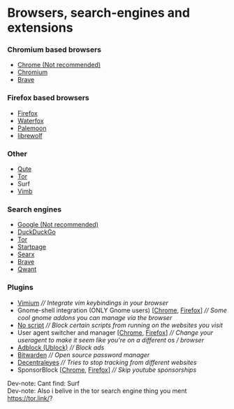 
# Browsers, search-engines and extensions

### Chromium based browsers

- [Chrome (Not recommended)](https://www.google.com/)
- [Chromium](https://www.chromium.org)
- [Brave](https://brave.com/)

### Firefox based browsers

- [Firefox](https://www.mozilla.org/en-US/firefox/new/)
- [Waterfox](https://www.waterfox.net/)
- [Palemoon](https://www.palemoon.org/)
- [librewolf](https://librewolf.net/)

### Other

- [Qute](https://qutebrowser.org/)
- [Tor](https://www.torproject.org/)
- Surf
- [Vimb](https://fanglingsu.github.io/vimb/)

### Search engines

- [Google (Not recommended)](https://www.google.com/)
- [DuckDuckGo](https://duckduckgo.com/)
- [Tor](https://tor.link/)
- [Startpage](https://www.startpage.com/)
- [Searx](https://searx.thegpm.org/)
- [Brave](https://search.brave.com/)
- [Qwant](https://www.qwant.com/)

### Plugins

- [Vimium](https://chrome.google.com/webstore/detail/vimium/dbepggeogbaibhgnhhndojpepiihcmeb) *// Integrate vim keybindings in your browser*
- Gnome-shell integration (ONLY Gnome users) [[Chrome](https://chrome.google.com/webstore/detail/gnome-shell-integration/gphhapmejobijbbhgpjhcjognlahblep), [Firefox](https://addons.mozilla.org/en-US/firefox/addon/gnome-shell-integration/)] *// Some cool gnome addons you can manage via the browser*
- [No script](https://noscript.net/) *// Block certain scripts from running on the websites you visit*
- User agent switcher and manager [[Chrome](https://chrome.google.com/webstore/detail/user-agent-switcher-and-m/bhchdcejhohfmigjafbampogmaanbfkg), [Firefox](https://addons.mozilla.org/en-US/firefox/addon/user-agent-string-switcher/)] *// Change your useragent to make it seem like you're on a different os / browser*
- [Adblock (Ublock)](https://ublockorigin.com/) *// Block ads*
- [Bitwarden](https://bitwarden.com/) *// Open source password manager*
- [Decentraleyes](https://decentraleyes.org/) *// Tries to stop tracking from different websites*
- SponsorBlock [[Chrome](https://chrome.google.com/webstore/detail/sponsorblock-for-youtube/mnjggcdmjocbbbhaepdhchncahnbgone), [Firefox](https://addons.mozilla.org/en-US/firefox/addon/sponsorblock/)] *// Skip youtube sponsorships*


Dev-note: Cant find: Surf  
Dev-note: Also i belive in the tor search engine thing you ment https://tor.link/?
